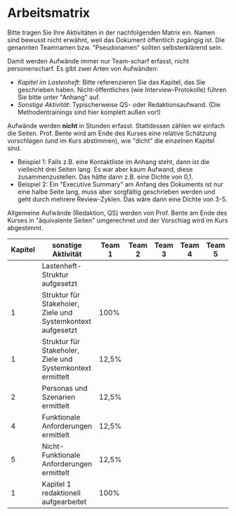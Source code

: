 # Arbeitsmatrix

Bitte tragen Sie Ihre Aktivitäten in der nachfolgenden Matrix ein. Namen sind bewusst nicht erwähnt, weil das Dokument öffentlich zugängig ist. Die genannten Teamnamen bzw. "Pseudonamen" sollten selbsterklärend sein. 

Damit werden Aufwände immer nur Team-scharf erfasst, nicht personenscharf. Es gibt zwei Arten von Aufwänden:
* *Kapitel im Lastenheft*: Bitte referenzieren Sie das Kapitel, das Sie geschrieben haben. Nicht-öffentliches (wie Interview-Protokolle) führen Sie bitte unter "Anhang" auf.
* *Sonstige Aktivität*: Typischerweise QS- oder Redaktionsaufwand. (Die Methodentrainings sind hier komplett außen vor!)

Aufwände werden **nicht** in Stunden erfasst. Stattdessen zählen wir einfach die Seiten. Prof. Bente wird am Ende des Kurses eine relative Schätzung vorschlagen (und im Kurs abstimmen), wie "dicht" die einzelnen Kapitel sind. 
* Beispiel 1: Falls z.B. eine Kontaktliste im Anhang steht, dann ist die vielleicht drei Seiten lang. Es war aber kaum Aufwand, diese zusammenzustellen. Das hätte dann z.B. eine Dichte von 0,1.
* Beispiel 2: Ein "Executive Summary" am Anfang des Dokuments ist nur eine halbe Seite lang, muss aber sorgfältig geschrieben werden und geht durch mehrere Review-Zyklen. Das wäre dann eine Dichte von 3-5. 

Allgemeine Aufwände (Redaktion, QS) werden von Prof. Bente am Ende des Kurses in "äquivalente Seiten" umgerechnet und der Vorschlag wird im Kurs abgestimmt.


| Kapitel | sonstige Aktivität | Team 1 | Team 2 | Team 3 | Team 4 | Team 5 | Team 6 | Team 7/8 | Team 7 | Team 8 | 
| --- | --- | --- | --- | --- | --- | --- | --- | --- | --- | --- | 
|   | Lastenheft-Struktur aufgesetzt   |  |  |  |  |  |  |  |  | 100% | 
| 1 | Struktur für Stakeholer, Ziele und Systemkontext aufgesetzt   | 100% |  |  |  |  |  |  |  |  | 
| 1 | Struktur für Stakeholer, Ziele und Systemkontext ermittelt   | 12,5% |  |  |  |  |  | 12,5% |  |  | 
| 2 | Personas und Szenarien ermittelt   | 12,5% |  |  |  |  |  |12,5%|  |  | 
| 4 | Funktionale Anforderungen ermittelt   | 12,5% |  |  |  |  |  |12,5% |  |  | 
| 5 | Nicht-Funktionale Anforderungen ermittelt   | 12,5% |  |  |  | |  | 12,5% |  |  | 
| 1 | Kapitel 1 redaktionell aufgearbeitet   | 100% |  |  |  |  |  |  |  |  | 

